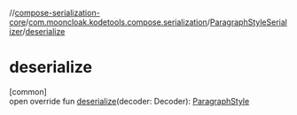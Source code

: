 //[compose-serialization-core](../../../index.md)/[com.mooncloak.kodetools.compose.serialization](../index.md)/[ParagraphStyleSerializer](index.md)/[deserialize](deserialize.md)

# deserialize

[common]\
open override fun [deserialize](deserialize.md)(decoder: Decoder): [ParagraphStyle](https://developer.android.com/reference/kotlin/androidx/compose/ui/text/ParagraphStyle.html)

